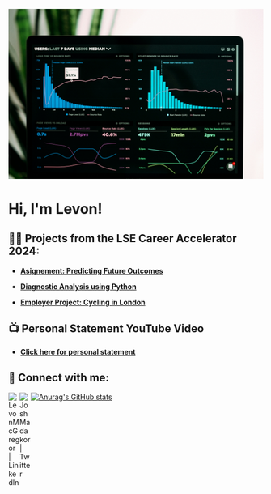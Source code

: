![xxx](https://github.com/LWM1982/LWM1982/blob/main/luke-chesser-JKUTrJ4vK00-unsplash.jpg)

<h1>Hi, I'm Levon! <br/></h1>

<h2>👨‍💻 Projects from the LSE Career Accelerator 2024:</h2>
  
- <b> [Asignement: Predicting Future Outcomes](https://github.com/LWM1982/Predicting_future_outcomes) </b>

    
- <b>[Diagnostic Analysis using Python](https://github.com/LWM1982/NHS_Diagnostic_Analysis_Python-)</b>

    
- <b>[Employer Project: Cycling in London](https://github.com/LWM1982/-Employer_Project_-_Thoughtworks_Infrastructure)</b>

    
<h2>📺 Personal Statement YouTube Video</h2>

- <b>[Click here for personal statement ](https://github.com/LWM1982/YouTube_Link)</b>


<h2> 🤳 Connect with me:</h2>


[<img align="left" alt="LevonMcGregor | LinkedIn" width="22px" src="https://cdn.jsdelivr.net/npm/simple-icons@v3/icons/linkedin.svg" />][linkedin]
[<img align="left" alt="JoshMadakor | Twitter" width="22px" src="https://cdn.jsdelivr.net/npm/simple-icons@v3/icons/twitter.svg" />][twitter]

[linkedin]: https://linkedin.com/in/levonmcgregor
[twitter]: https://x.com/LWM_data

[![Anurag's GitHub stats](https://github-readme-stats.vercel.app/api?username=LWM1982)](https://github.com/anuraghazra/github-readme-stats)


<!---
LWM1982/LWM1982 is a ✨ special ✨ repository because its `README.md` (this file) appears on your GitHub profile.
You can click the Preview link to take a look at your changes.
--->
